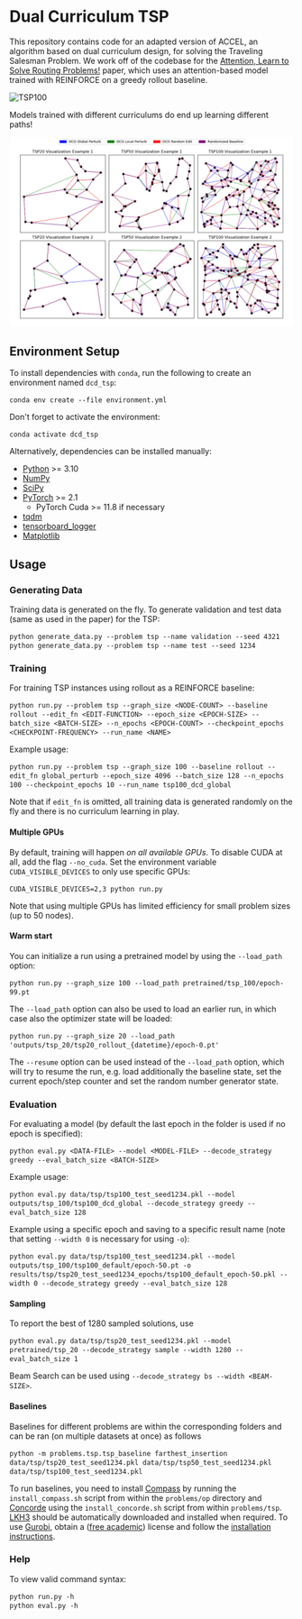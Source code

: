 # Dual Curriculum TSP

This repository contains code for an adapted version of ACCEL, an algorithm based on dual curriculum design, for solving the Traveling Salesman Problem. We work off of the codebase for the [Attention, Learn to Solve Routing Problems!](https://openreview.net/forum?id=ByxBFsRqYm) paper, which uses an attention-based model trained with REINFORCE on a greedy rollout baseline.

![TSP100](images/tsp.gif)

Models trained with different curriculums do end up learning different paths!

![TSP100](images/tsp_comparisons.png)


## Environment Setup

To install dependencies with `conda`, run the following to create an environment named `dcd_tsp`:

```
conda env create --file environment.yml
```

Don't forget to activate the environment:

```
conda activate dcd_tsp
```

Alternatively, dependencies can be installed manually:
* [Python](https://www.python.org/) >= 3.10
* [NumPy](https://numpy.org/)
* [SciPy](https://scipy.org/)
* [PyTorch](https://pytorch.org/) >= 2.1
    * PyTorch Cuda >= 11.8 if necessary
* [tqdm](https://tqdm.github.io/)
* [tensorboard_logger](https://github.com/TeamHG-Memex/tensorboard_logger)
* [Matplotlib](https://matplotlib.org/)


## Usage

### Generating Data

Training data is generated on the fly. To generate validation and test data (same as used in the paper) for the TSP:
```
python generate_data.py --problem tsp --name validation --seed 4321
python generate_data.py --problem tsp --name test --seed 1234
```

### Training

For training TSP instances using rollout as a REINFORCE baseline:
```
python run.py --problem tsp --graph_size <NODE-COUNT> --baseline rollout --edit_fn <EDIT-FUNCTION> --epoch_size <EPOCH-SIZE> --batch_size <BATCH-SIZE> --n_epochs <EPOCH-COUNT> --checkpoint_epochs <CHECKPOINT-FREQUENCY> --run_name <NAME>
```

Example usage:
```
python run.py --problem tsp --graph_size 100 --baseline rollout --edit_fn global_perturb --epoch_size 4096 --batch_size 128 --n_epochs 100 --checkpoint_epochs 10 --run_name tsp100_dcd_global
```

Note that if `edit_fn` is omitted, all training data is generated randomly on the fly and there is no curriculum learning in play.

#### Multiple GPUs
By default, training will happen *on all available GPUs*. To disable CUDA at all, add the flag `--no_cuda`. 
Set the environment variable `CUDA_VISIBLE_DEVICES` to only use specific GPUs:
```
CUDA_VISIBLE_DEVICES=2,3 python run.py 
```
Note that using multiple GPUs has limited efficiency for small problem sizes (up to 50 nodes).

#### Warm start
You can initialize a run using a pretrained model by using the `--load_path` option:
```
python run.py --graph_size 100 --load_path pretrained/tsp_100/epoch-99.pt
```

The `--load_path` option can also be used to load an earlier run, in which case also the optimizer state will be loaded:
```
python run.py --graph_size 20 --load_path 'outputs/tsp_20/tsp20_rollout_{datetime}/epoch-0.pt'
```

The `--resume` option can be used instead of the `--load_path` option, which will try to resume the run, e.g. load additionally the baseline state, set the current epoch/step counter and set the random number generator state.

### Evaluation

For evaluating a model (by default the last epoch in the folder is used if no epoch is specified):
```
python eval.py <DATA-FILE> --model <MODEL-FILE> --decode_strategy greedy --eval_batch_size <BATCH-SIZE>
```

Example usage:
```
python eval.py data/tsp/tsp100_test_seed1234.pkl --model outputs/tsp_100/tsp100_dcd_global --decode_strategy greedy --eval_batch_size 128
```

Example using a specific epoch and saving to a specific result name (note that setting `--width 0` is necessary for using `-o`):
```
python eval.py data/tsp/tsp100_test_seed1234.pkl --model outputs/tsp_100/tsp100_default/epoch-50.pt -o results/tsp/tsp20_test_seed1234_epochs/tsp100_default_epoch-50.pkl --width 0 --decode_strategy greedy --eval_batch_size 128
```

#### Sampling
To report the best of 1280 sampled solutions, use
```
python eval.py data/tsp/tsp20_test_seed1234.pkl --model pretrained/tsp_20 --decode_strategy sample --width 1280 --eval_batch_size 1
```
Beam Search can be used using `--decode_strategy bs --width <BEAM-SIZE>`.

#### Baselines
Baselines for different problems are within the corresponding folders and can be ran (on multiple datasets at once) as follows
```
python -m problems.tsp.tsp_baseline farthest_insertion data/tsp/tsp20_test_seed1234.pkl data/tsp/tsp50_test_seed1234.pkl data/tsp/tsp100_test_seed1234.pkl
```
To run baselines, you need to install [Compass](https://github.com/bcamath-ds/compass) by running the `install_compass.sh` script from within the `problems/op` directory and [Concorde](http://www.math.uwaterloo.ca/tsp/concorde.html) using the `install_concorde.sh` script from within `problems/tsp`. [LKH3](http://akira.ruc.dk/~keld/research/LKH-3/) should be automatically downloaded and installed when required. To use [Gurobi](http://www.gurobi.com), obtain a ([free academic](http://www.gurobi.com/registration/academic-license-reg)) license and follow the [installation instructions](https://www.gurobi.com/documentation/8.1/quickstart_windows/installing_the_anaconda_py.html).

### Help

To view valid command syntax:
```
python run.py -h
python eval.py -h
```
